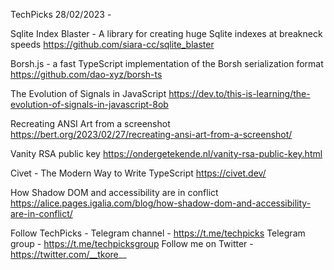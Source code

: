 TechPicks 28/02/2023 -

Sqlite Index Blaster - A library for creating huge Sqlite indexes at breakneck speeds
https://github.com/siara-cc/sqlite_blaster

Borsh.js - a fast TypeScript implementation of the Borsh serialization format
https://github.com/dao-xyz/borsh-ts

The Evolution of Signals in JavaScript
https://dev.to/this-is-learning/the-evolution-of-signals-in-javascript-8ob

Recreating ANSI Art from a screenshot
https://bert.org/2023/02/27/recreating-ansi-art-from-a-screenshot/

Vanity RSA public key
https://ondergetekende.nl/vanity-rsa-public-key.html

Civet - The Modern Way to Write TypeScript
https://civet.dev/

How Shadow DOM and accessibility are in conflict
https://alice.pages.igalia.com/blog/how-shadow-dom-and-accessibility-are-in-conflict/

Follow TechPicks -
Telegram channel - https://t.me/techpicks
Telegram group - https://t.me/techpicksgroup
Follow me on Twitter - https://twitter.com/__tkore__